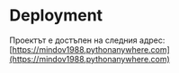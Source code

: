 # Deployment

Проектът е достъпен на следния адрес:  
[https://mindov1988.pythonanywhere.com](https://mindov1988.pythonanywhere.com)